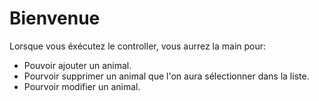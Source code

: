  # Bienvenue  
 Lorsque vous éxécutez le controller, vous aurrez la main pour:
 - Pouvoir ajouter un animal.
 - Pourvoir supprimer un animal que l'on aura sélectionner dans la liste.
 - Pourvoir modifier un animal.
